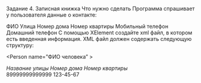 Задание 4. Записная книжка
Что нужно сделать
Программа спрашивает у пользователя данные о контакте:

ФИО
Улица
Номер дома
Номер квартиры
Мобильный телефон
Домашний телефон
С помощью XElement создайте xml файл, в котором есть введенная информация. XML файл должен содержать следующую структуру:

<Person name=”ФИО человека” >
    <Address>
        <Street>Название улицы</Street>
        <HouseNumber>Номер дома</HouseNumber>
        <FlatNumber>Номер квартиры</FlatNumber>
    </Address>
    <Phones>
        <MobilePhone>89999999999999</MobilePhone>
        <FlatPhone>123-45-67<FlatPhone>
    </Phones>
</Person>
